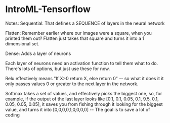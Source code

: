 # IntroML-Tensorflow

Notes:
Sequential: That defines a SEQUENCE of layers in the neural network

Flatten: Remember earlier where our images were a square, when you printed them out? Flatten just takes that square and turns it into a 1 dimensional set.

Dense: Adds a layer of neurons

Each layer of neurons need an activation function to tell them what to do. There's lots of options, but just use these for now.

Relu effectively means "If X>0 return X, else return 0" -- so what it does it it only passes values 0 or greater to the next layer in the network.

Softmax takes a set of values, and effectively picks the biggest one, so, for example, if the output of the last layer looks like [0.1, 0.1, 0.05, 0.1, 9.5, 0.1, 0.05, 0.05, 0.05], it saves you from fishing through it looking for the biggest value, and turns it into [0,0,0,0,1,0,0,0,0] -- The goal is to save a lot of coding
